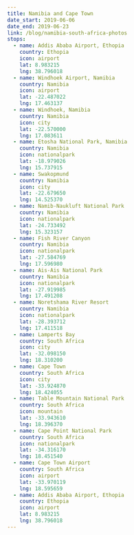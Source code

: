 ```yaml
---
title: Namibia and Cape Town
date_start: 2019-06-06
date_end: 2019-06-23
link: /blog/namibia-south-africa-photos
stops:
  - name: Addis Ababa Airport, Ethopia
    country: Ethopia
    icon: airport
    lat: 8.983215
    lng: 38.796018
  - name: Windhoek Airport, Namibia
    country: Namibia
    icon: airport
    lat: -22.487022
    lng: 17.463137
  - name: Windhoek, Namibia
    country: Namibia
    icon: city
    lat: -22.570000
    lng: 17.083611
  - name: Etosha National Park, Namibia
    country: Namibia
    icon: nationalpark
    lat: -18.979026
    lng: 15.737915
  - name: Swakopmund
    country: Namibia
    icon: city
    lat: -22.679650
    lng: 14.525370
  - name: Namib-Naukluft National Park
    country: Namibia
    icon: nationalpark
    lat: -24.733492
    lng: 15.323157
  - name: Fish River Canyon
    country: Namibia
    icon: nationalpark
    lat: -27.584769
    lng: 17.596980
  - name: Ais-Ais National Park
    country: Namibia
    icon: nationalpark
    lat: -27.919985
    lng: 17.491208
  - name: Noretshama River Resort
    country: Namibia
    icon: nationalpark
    lat: -28.393712
    lng: 17.411518
  - name: Lamperts Bay
    country: South Africa
    icon: city
    lat: -32.098150
    lng: 18.310200
  - name: Cape Town
    country: South Africa
    icon: city
    lat: -33.924870
    lng: 18.424055
  - name: Table Mountain National Park
    country: South Africa
    icon: mountain
    lat: -33.943610
    lng: 18.396370
  - name: Cape Point National Park
    country: South Africa
    icon: nationalpark
    lat: -34.316170
    lng: 18.451540
  - name: Cape Town Airport
    country: South Africa
    icon: airport
    lat: -33.970119
    lng: 18.595659
  - name: Addis Ababa Airport, Ethopia
    country: Ethopia
    icon: airport
    lat: 8.983215
    lng: 38.796018
---
```

